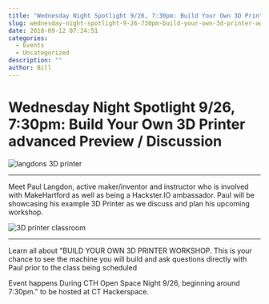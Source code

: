 ```yaml
---
title: "Wednesday Night Spotlight 9/26, 7:30pm: Build Your Own 3D Printer  advanced Preview / Discussion"
slug: wednesday-night-spotlight-9-26-730pm-build-your-own-3d-printer-advanced-preview-discussion
date: 2018-09-12 07:24:51
categories:
  - Events
  - Uncategorized
description: ""
author: Bill
---
```


# Wednesday Night Spotlight 9/26, 7:30pm: Build Your Own 3D Printer advanced Preview / Discussion

![langdons 3D printer](/uploads/2018/09/langdons-3d-printer-300x170.png)

<hr />

Meet Paul Langdon, active maker/inventor and instructor who is involved with MakeHartford as well as being a Hackster.IO ambassador. Paul will be showcasing his example 3D Printer as we discuss and plan his upcoming workshop.

![3D printer classroom](/uploads/2018/09/3d-printer-classroom-300x225.jpg)

<hr />

Learn all about "BUILD YOUR OWN 3D PRINTER WORKSHOP. This is your chance to see the machine you will build and ask questions directly with Paul prior to the class being scheduled

Event happens During CTH Open Space Night 9/26, beginning around 7:30pm." to be hosted at CT Hackerspace.
